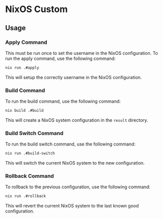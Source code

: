 # NixOS Custom

## Usage

### Apply Command

This must be run once to set the username in the NixOS configuration.
To run the apply command, use the following command:

```bash
nix run .#apply
```

This will setup the correctly username in the NixOS configuration.

### Build Command

To run the build command, use the following command:

```bash
nix build .#build
```

This will create a NixOS system configuration in the `result` directory.

### Build Switch Command

To run the build switch command, use the following command:

```bash
nix run .#build-switch
```

This will switch the current NixOS system to the new configuration.

### Rollback Command

To rollback to the previous configuration, use the following command:

```bash
nix run .#rollback
```

This will revert the current NixOS system to the last known good configuration.
